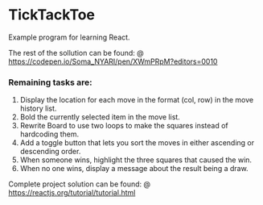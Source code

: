 # TickTackToe
Example program for learning React.

The rest of the sollution can be found: @ https://codepen.io/Soma_NYARI/pen/XWmPRpM?editors=0010

### Remaining tasks are:
1. Display the location for each move in the format (col, row) in the move history list.
2. Bold the currently selected item in the move list.
3. Rewrite Board to use two loops to make the squares instead of hardcoding them.
4. Add a toggle button that lets you sort the moves in either ascending or descending order.
5. When someone wins, highlight the three squares that caused the win.
6. When no one wins, display a message about the result being a draw.

Complete project solution can be found: @ https://reactjs.org/tutorial/tutorial.html
